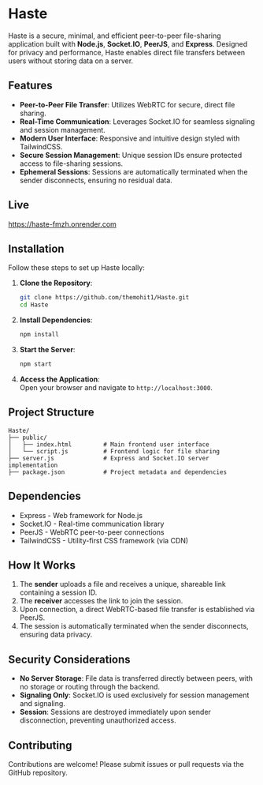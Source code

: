 # Haste

Haste is a secure, minimal, and efficient peer-to-peer file-sharing application built with **Node.js**, **Socket.IO**, **PeerJS**, and **Express**. Designed for privacy and performance, Haste enables direct file transfers between users without storing data on a server.

## Features

- **Peer-to-Peer File Transfer**: Utilizes WebRTC for secure, direct file sharing.
- **Real-Time Communication**: Leverages Socket.IO for seamless signaling and session management.
- **Modern User Interface**: Responsive and intuitive design styled with TailwindCSS.
- **Secure Session Management**: Unique session IDs ensure protected access to file-sharing sessions.
- **Ephemeral Sessions**: Sessions are automatically terminated when the sender disconnects, ensuring no residual data.

## Live

https://haste-fmzh.onrender.com

## Installation

Follow these steps to set up Haste locally:

1. **Clone the Repository**:

   ```bash
   git clone https://github.com/themohit1/Haste.git
   cd Haste
   ```

2. **Install Dependencies**:

   ```bash
   npm install
   ```

3. **Start the Server**:

   ```bash
   npm start
   ```

4. **Access the Application**:\
   Open your browser and navigate to `http://localhost:3000`.

## Project Structure

```
Haste/
├── public/
│   ├── index.html         # Main frontend user interface
│   └── script.js          # Frontend logic for file sharing
├── server.js              # Express and Socket.IO server implementation
├── package.json           # Project metadata and dependencies
```

## Dependencies

- Express - Web framework for Node.js
- Socket.IO - Real-time communication library
- PeerJS - WebRTC peer-to-peer connections
- TailwindCSS - Utility-first CSS framework (via CDN)

## How It Works

1. The **sender** uploads a file and receives a unique, shareable link containing a session ID.
2. The **receiver** accesses the link to join the session.
3. Upon connection, a direct WebRTC-based file transfer is established via PeerJS.
4. The session is automatically terminated when the sender disconnects, ensuring data privacy.

## Security Considerations

- **No Server Storage**: File data is transferred directly between peers, with no storage or routing through the backend.
- **Signaling Only**: Socket.IO is used exclusively for session management and signaling.
- **Session**: Sessions are destroyed immediately upon sender disconnection, preventing unauthorized access.

## Contributing

Contributions are welcome! Please submit issues or pull requests via the GitHub repository.
